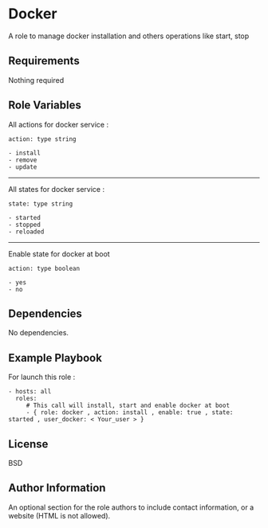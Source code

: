 Docker
=========

A role to manage docker installation and others operations like start, stop

Requirements
------------

Nothing required

Role Variables
--------------

All actions for docker service :

  <code>action: type string</code>
  
    - install
    - remove
    - update
---

All states for docker service :

  <code>state: type string</code>
  
    - started
    - stopped
    - reloaded 
---
Enable state for docker at boot 

  <code>action: type boolean</code>
  
    - yes
    - no
          
Dependencies
------------

No dependencies.

Example Playbook
----------------

For launch this role :

    - hosts: all
      roles:
         # This call will install, start and enable docker at boot
         - { role: docker , action: install , enable: true , state: started , user_docker: < Your_user > }

License
-------

BSD

Author Information
------------------

An optional section for the role authors to include contact information, or a website (HTML is not allowed).
